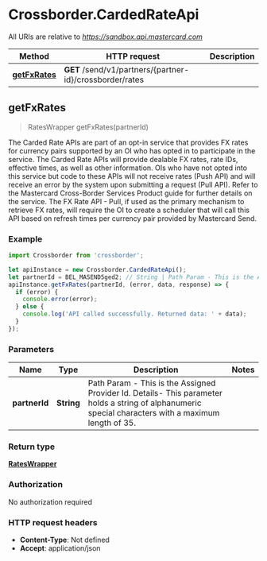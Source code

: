 # Crossborder.CardedRateApi

All URIs are relative to *https://sandbox.api.mastercard.com*

Method | HTTP request | Description
------------- | ------------- | -------------
[**getFxRates**](CardedRateApi.md#getFxRates) | **GET** /send/v1/partners/{partner-id}/crossborder/rates | 



## getFxRates

> RatesWrapper getFxRates(partnerId)



The Carded Rate APIs are part of an opt-in service that provides FX rates for currency pairs supported by an OI who has opted in to participate in the service. The Carded Rate APIs will provide dealable FX rates, rate IDs, effective times, as well as other information. OIs who have not opted into this service but code to these APIs will not receive rates (Push API) and will receive an error by the system upon submitting a request (Pull API). Refer to the Mastercard Cross-Border Services Product guide for further details on the service.     The FX Rate API - Pull, if used as the primary mechanism to retrieve FX rates, will require the OI to create a scheduler that will call this API based on refresh times per currency pair provided by Mastercard Send.

### Example

```javascript
import Crossborder from 'crossborder';

let apiInstance = new Crossborder.CardedRateApi();
let partnerId = BEL_MASEND5ged2; // String | Path Param - This is the Assigned Provider Id. Details- This parameter holds a string of alphanumeric special characters with a maximum length of 35.
apiInstance.getFxRates(partnerId, (error, data, response) => {
  if (error) {
    console.error(error);
  } else {
    console.log('API called successfully. Returned data: ' + data);
  }
});
```

### Parameters


Name | Type | Description  | Notes
------------- | ------------- | ------------- | -------------
 **partnerId** | **String**| Path Param - This is the Assigned Provider Id. Details- This parameter holds a string of alphanumeric special characters with a maximum length of 35. | 

### Return type

[**RatesWrapper**](RatesWrapper.md)

### Authorization

No authorization required

### HTTP request headers

- **Content-Type**: Not defined
- **Accept**: application/json

